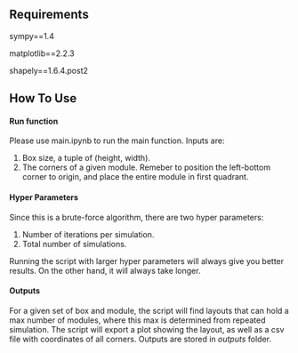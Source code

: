 ## Requirements

sympy==1.4

matplotlib==2.2.3

shapely==1.6.4.post2


## How To Use

#### Run function
Please use main.ipynb to run the main function. Inputs are:
1. Box size, a tuple of (height, width).
2. The corners of a given module. Remeber to position the left-bottom corner to origin, and place the entire module in first quadrant.

#### Hyper Parameters

Since this is a brute-force algorithm, there are two hyper parameters:
1. Number of iterations per simulation.
2. Total number of simulations.

Running the script with larger hyper parameters will always give you better results. On the other hand, it will always take longer.


#### Outputs
For a given set of box and module, the script will find layouts that can hold a max number of modules, where this max is determined from repeated simulation. The script will export a plot showing the layout, as well as a csv file with coordinates of all corners. Outputs are stored in *outputs* folder. 